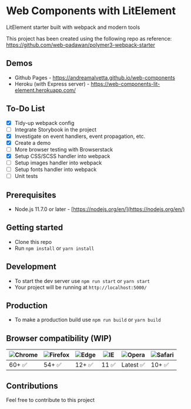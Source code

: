 # Web Components with LitElement

LitElement starter built with webpack and modern tools

This project has been created using the following repo as reference:<br>
https://github.com/web-padawan/polymer3-webpack-starter

## Demos
- Github Pages - https://andreamalvetta.github.io/web-components<br>
- Heroku (with Express server) - https://web-components-lit-element.herokuapp.com/

## To-Do List

- [x] Tidy-up webpack config
- [ ] Integrate Storybook in the project
- [x] Investigate on event handlers, event propagation, etc.
- [x] Create a demo
- [ ] More browser testing with Browserstack
- [x] Setup CSS/SCSS handler into webpack
- [ ] Setup images handler into webpack
- [ ] Setup fonts handler into webpack
- [ ] Unit tests

## Prerequisites

- Node.js 11.7.0 or later - [https://nodejs.org/en/](https://nodejs.org/en/)

## Getting started

- Clone this repo
- Run `npm install` or `yarn install`

## Development

- To start the dev server use `npm run start` or `yarn start`
- Your project will be running at `http://localhost:5000/`

## Production

- To make a production build use `npm run build` or `yarn build`

## Browser compatibility (WIP)

| ![Chrome](https://raw.githubusercontent.com/alrra/browser-logos/master/src/chrome/chrome_48x48.png) | ![Firefox](https://raw.githubusercontent.com/alrra/browser-logos/master/src/firefox/firefox_48x48.png) | ![Edge](https://raw.githubusercontent.com/alrra/browser-logos/master/src/edge/edge_48x48.png) | ![IE](https://raw.githubusercontent.com/alrra/browser-logos/master/src/archive/internet-explorer_9-11/internet-explorer_9-11_48x48.png) | ![Opera](https://raw.githubusercontent.com/alrra/browser-logos/master/src/opera/opera_48x48.png) | ![Safari](https://raw.githubusercontent.com/alrra/browser-logos/master/src/safari/safari_48x48.png) |
| --------------------------------------------------------------------------------------------------- | ------------------------------------------------------------------------------------------------------ | --------------------------------------------------------------------------------------------- | --------------------------------------------------------------------------------------------------------------------------------------- | ------------------------------------------------------------------------------------------------ | --------------------------------------------------------------------------------------------------- |
| 60+ ✅                                                                                              | 54+ ✅                                                                                                 | 12+ ✅                                                                                        | 11 ✅                                                                                                                                   | Latest ✅                                                                                        | 10+ ✅                                                                                              |

## Contributions

Feel free to contribute to this project
